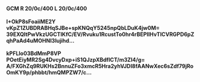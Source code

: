 #### GCM R 20/0c/400 L 20/0c/400
**I+OkP8sFoaiiME2Y**<br/>**vKpZ1ZUBDRABHqSJBe+spKNQqY5245npQbLDuK4jw0M=**<br/>**39EXQItPwVkzUGCTIKfC/EV/Rvuku1RcustTo0hr4rBEPIlHvTICVRGPD6pZqhPaAd4uMOHNI3Iujihd...**<br/><br/>
**kPFLlo03BdMmP8VP**<br/>**POetEiyMR2Sg4DvcyDxp+iS1QJzpXBdfICT/m3ZI4/g=**<br/>**A/FXGhZq9RUKHs2BnnuZFo3xmcR5Hra2yhVJDI8fAANwXec6sZdf79jRoOmKY9p/phbbt/hmQMPZW7/c...**